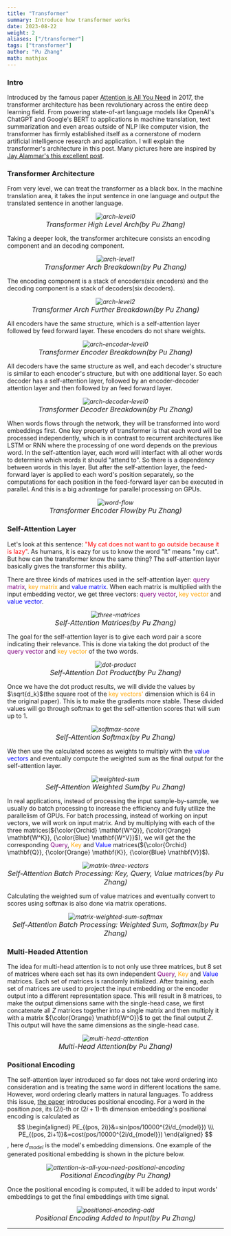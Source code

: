 ```yaml
---
title: "Transformer"
summary: Introduce how transformer works
date: 2023-08-22
weight: 2
aliases: ["/transformer"]
tags: ["transformer"]
author: "Pu Zhang"
math: mathjax
---
```


### Intro

Introduced by the famous paper [Attention is All You Need](https://arxiv.org/abs/1706.03762) in 2017, the transformer architecture has been revolutionary across the entire deep learning field. From powering state-of-art language models like OpenAI's ChatGPT and Google's BERT to applications in machine translation, text summarization and even areas outside of NLP like computer vision, the transformer has firmly established itself as a cornerstone of modern artificial intelligence research and application. I will explain the transformer's architecture in this post. Many pictures here are inspired by [Jay Alammar's this excellent post](https://jalammar.github.io/illustrated-transformer/).

### Transformer Architecture

From very level, we can treat the transformer as a black box. In the machine translation area, it takes the input sentence in one language and output the translated sentence in another language. 
*<center>![arch-level0](images/arch-level0.png)</center>*
*<center><font size="3">Transformer High Level Arch(by Pu Zhang)</font></center>*

Taking a deeper look, the transformer architecure consists an encoding component and an decoding component. 

*<center>![arch-level1](images/arch-level1.png)</center>*
*<center><font size="3">Transformer Arch Breakdown(by Pu Zhang)</font></center>*

The encoding component is a stack of encoders(six encoders) and the decoding component is a stack of decoders(six decoders). 

*<center>![arch-level2](images/arch-level2.png)</center>*
*<center><font size="3">Transformer Arch Further Breakdown(by Pu Zhang)</font></center>*

All encoders have the same structure, which is a self-attention layer followed by feed forward layer. These encoders do not share weights.

*<center>![arch-encoder-level0](images/arch-encoder-level0.png)</center>*
*<center><font size="3">Transformer Encoder Breakdown(by Pu Zhang)</font></center>*

All decoders have the same structure as well, and each decoder's structure is similar to each encoder's structure, but with one additional layer. So each decoder has a self-attention layer, followed by an encoder-decoder attention layer and then followed by an feed forward layer.

*<center>![arch-decoder-level0](images/arch-decoder-level0.png)</center>*
*<center><font size="3">Transformer Decoder Breakdown(by Pu Zhang)</font></center>*

When words flows through the network, they will be transformed into word embeddings first. One key property of transformer is that each word will be processed independently, which is in contrast to recurrent architectures like LSTM or RNN where the processing of one word depends on the previous word. In the self-attention layer, each word will interfact with all other words to determine which words it should "attend to". So there is a dependency between words in this layer. But after the self-attention layer, the feed-forward layer is applied to each word's position separately, so the computations for each position in the feed-forward layer can be executed in parallel. And this is a big advantage for parallel processing on GPUs.

*<center>![word-flow](images/word-flow.png)</center>*
*<center><font size="3">Transformer Encoder Flow(by Pu Zhang)</font></center>*

### Self-Attention Layer

Let's look at this sentence: <span style="color: red;">"My cat does not want to go outside because it is lazy"</span>. As humans, it is eazy for us to know the word "it" means "my cat". But how can the transformer know the same thing? The self-attention layer basically gives the transformer this ability. 

There are three kinds of matrices used in the self-attention layer: <span style="color: purple;">query matrix</span>, <span style="color: orange;">key matrix</span> and <span style="color: blue;">value matrix</span>. When each matrix is multiplied with the input embedding vector, we get three vectors: <span style="color: purple;">query vector</span>, <span style="color: orange;">key vector</span> and <span style="color: blue;">value vector</span>. 

*<center>![three-matrices](images/three-matrices.png)</center>*
*<center><font size="3">Self-Attention Matrices(by Pu Zhang)</font></center>*

The goal for the self-attention layer is to give each word pair a score indicating their relevance. This is done via taking the dot product of the <span style="color: purple;">query vector</span> and <span style="color: orange;">key vector</span> of the two words.  

*<center>![dot-product](images/dot-product.png)</center>*
*<center><font size="3">Self-Attention Dot Product(by Pu Zhang)</font></center>*

Once we have the dot product results, we will divide the values by $\sqrt{d_k}$(the square root of the <span style="color: orange;">key vectors'</span> dimension which is 64 in the original paper). This is to make the gradients more stable. These divided values will go through softmax to get the self-attention scores that will sum up to 1.

*<center>![softmax-score](images/softmax-score.png)</center>*
*<center><font size="3">Self-Attention Softmax(by Pu Zhang)</font></center>*

We then use the calculated scores as weights to multiply with the <span style="color: blue;">value vectors</span> and eventually compute the weighted sum as the final output for the self-attention layer.

*<center>![weighted-sum](images/weighted-sum.png)</center>*
*<center><font size="3">Self-Attention Weighted Sum(by Pu Zhang)</font></center>*

In real applications, instead of processing the input sample-by-sample, we usually do batch processing to increase the efficiency and fully utilize the parallelism of GPUs. For batch processing, instead of working on input vectors, we will work on input matrix. And by multiplying with each of the three matrices(${\color{Orchid} \mathbf{W^Q}}, {\color{Orange} \mathbf{W^K}}, {\color{Blue} \mathbf{W^V}}$), we will get the the corresponding <span style="color: purple;">Query</span>, <span style="color: orange;">Key</span> and <span style="color: blue;">Value</span> matrices(${\color{Orchid} \mathbf{Q}}, {\color{Orange} \mathbf{K}}, {\color{Blue} \mathbf{V}}$).

*<center>![matrix-three-vectors](images/matrix-three-vectors.png)</center>*
*<center><font size="3">Self-Attention Batch Processing: Key, Query, Value matrices(by Pu Zhang)</font></center>*

Calculating the weighted sum of value matrices and eventually convert to scores using softmax is also done via matrix operations.


*<center>![matrix-weighted-sum-softmax](images/matrix-weighted-sum-softmax.png)</center>*
*<center><font size="3">Self-Attention Batch Processing: Weighted Sum, Softmax(by Pu Zhang)</font></center>*

### Multi-Headed Attention

The idea for multi-head attention is to not only use three matrices, but 8 set of matrices where each set has its own independent <span style="color: purple;">Query</span>, <span style="color: orange;">Key</span> and <span style="color: blue;">Value</span> matrices. Each set of matrices is randomly initialized. After training, each set of matrices are used to project the input embedding or the encoder output into a different representation space. This will result in 8 matrices, to make the output dimensions same with the single-head case, we first concatenate all $Z$ matrices together into a single matrix and then multiply it with a matrix ${\color{Orange} \mathbf{W^O}}$ to get the final output $Z$. This output will have the same dimensions as the single-head case.


*<center>![multi-head-attention](images/multi-head-attention.png)</center>*
*<center><font size="3">Multi-Head Attention(by Pu Zhang)</font></center>*


### Positional Encoding

The self-attention layer introduced so far does not take word ordering into consideration and is treating the same word in different locations the same. However, word ordering clearly matters in natural languages. To address this issue, [the paper](https://arxiv.org/abs/1706.03762) introduces positional encoding. For a word in the position $pos$, its $(2i)$-th or $(2i+1)$-th dimension embedding's positional encoding is calculated as 
$$
\begin{aligned}
PE_{(pos, 2i)}&=sin(pos/10000^{2i/d_{model}}) \\\
PE_{(pos, 2i+1)}&=cost(pos/10000^{2i/d_{model}})
\end{aligned}
$$, here $d_{model}$ is the model's embedding dimensions. One example of the generated positional embedding is shown in the picture below.

*<center>![attention-is-all-you-need-positional-encoding](images/attention-is-all-you-need-positional-encoding.png)</center>*
*<center><font size="3">Positional Encoding(by Pu Zhang)</font></center>*


Once the positional encoding is computed, it will be added to input words' embeddings to get the final embeddings with time signal. 

*<center>![positional-encoding-add](images/positional-encoding-add.png)</center>*
*<center><font size="3">Positional Encoding Added to Input(by Pu Zhang)</font></center>*


---